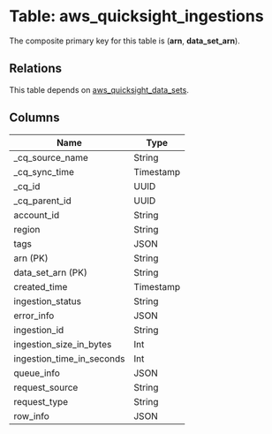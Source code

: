 # Table: aws_quicksight_ingestions



The composite primary key for this table is (**arn**, **data_set_arn**).

## Relations
This table depends on [aws_quicksight_data_sets](aws_quicksight_data_sets.md).


## Columns
| Name          | Type          |
| ------------- | ------------- |
|_cq_source_name|String|
|_cq_sync_time|Timestamp|
|_cq_id|UUID|
|_cq_parent_id|UUID|
|account_id|String|
|region|String|
|tags|JSON|
|arn (PK)|String|
|data_set_arn (PK)|String|
|created_time|Timestamp|
|ingestion_status|String|
|error_info|JSON|
|ingestion_id|String|
|ingestion_size_in_bytes|Int|
|ingestion_time_in_seconds|Int|
|queue_info|JSON|
|request_source|String|
|request_type|String|
|row_info|JSON|
